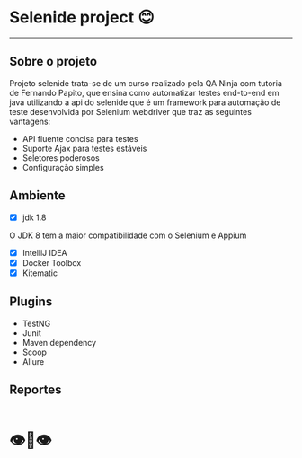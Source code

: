 ﻿# Selenide project :blush:
 ____
 ## Sobre o projeto
 Projeto selenide trata-se de um curso realizado pela QA Ninja com tutoria de Fernando Papito, que ensina como automatizar testes end-to-end em java utilizando a api do selenide que é um framework para automação de teste desenvolvida por Selenium webdriver que traz as seguintes vantagens:
 * API fluente concisa para testes 
 * Suporte Ajax para testes estáveis  
 * Seletores poderosos     
 * Configuração simples

## Ambiente
- [x] jdk 1.8

O JDK 8 tem a maior compatibilidade com o Selenium e Appium
- [x] IntelliJ IDEA
- [x] Docker Toolbox 
- [x] Kitematic

## Plugins
* TestNG
* Junit
* Maven dependency
* Scoop
* Allure

## Reportes
![]()

# :eye::lips::eye: 
